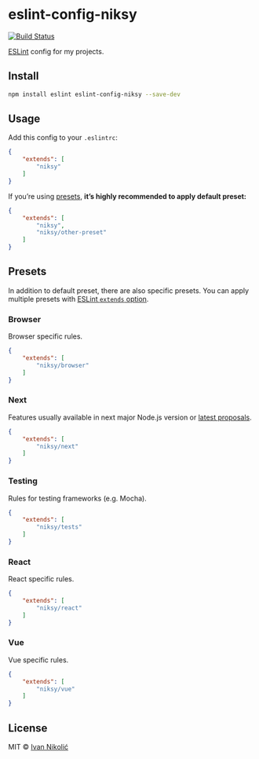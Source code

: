 # eslint-config-niksy

[![Build Status][ci-img]][ci]

[ESLint][eslint] config for my projects.

## Install

```sh
npm install eslint eslint-config-niksy --save-dev
```

## Usage

Add this config to your `.eslintrc`:

```json
{
	"extends": [
		"niksy"
	]
}
```

If you’re using [presets](#presets), **it’s highly recommended to apply default preset:**

```json
{
	"extends": [
		"niksy",
		"niksy/other-preset"
	]
}
```

## Presets

In addition to default preset, there are also specific presets. You can apply
multiple presets with [ESLint `extends` option][eslint-extends].

### Browser

Browser specific rules.

```json
{
	"extends": [
		"niksy/browser"
	]
}
```

### Next

Features usually available in next major Node.js version or [latest proposals][tc39-proposals].

```json
{
	"extends": [
		"niksy/next"
	]
}
```

### Testing

Rules for testing frameworks (e.g. Mocha).

```json
{
	"extends": [
		"niksy/tests"
	]
}
```

### React

React specific rules.

```json
{
	"extends": [
		"niksy/react"
	]
}
```

### Vue

Vue specific rules.

```json
{
	"extends": [
		"niksy/vue"
	]
}
```

## License

MIT © [Ivan Nikolić](http://ivannikolic.com)

[ci]: https://travis-ci.org/niksy/eslint-config-niksy
[ci-img]: https://travis-ci.org/niksy/eslint-config-niksy.svg?branch=master
[eslint]: http://eslint.org/
[eslint-extends]: http://eslint.org/docs/user-guide/configuring#extending-configuration-files
[tc39-proposals]: https://github.com/tc39/proposals#active-proposals
